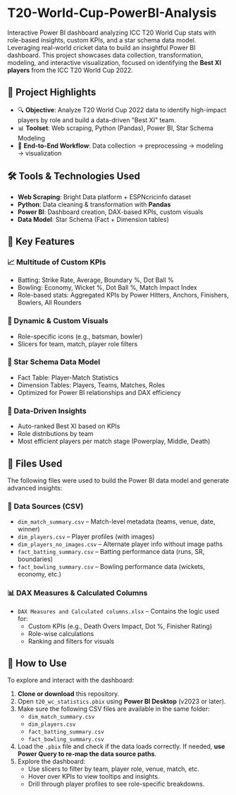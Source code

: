# T20-World-Cup-PowerBI-Analysis
Interactive Power BI dashboard analyzing ICC T20 World Cup stats with role-based insights, custom KPIs, and a star schema data model. Leveraging real-world cricket data to build an insightful Power BI dashboard. This project showcases data collection, transformation, modeling, and interactive visualization, focused on identifying the **Best XI players** from the ICC T20 World Cup 2022.

## 📌 Project Highlights

- 🔍 **Objective**: Analyze T20 World Cup 2022 data to identify high-impact players by role and build a data-driven "Best XI" team.
- 📊 **Toolset**: Web scraping, Python (Pandas), Power BI, Star Schema Modeling
- 📁 **End-to-End Workflow**: Data collection → preprocessing → modeling → visualization


## 🛠 Tools & Technologies Used

- **Web Scraping**: Bright Data platform + ESPNcricinfo dataset
- **Python**: Data cleaning & transformation with **Pandas**
- **Power BI**: Dashboard creation, DAX-based KPIs, custom visuals
- **Data Model**: Star Schema (Fact + Dimension tables)


## 🚀 Key Features

### 📈 Multitude of Custom KPIs
- Batting: Strike Rate, Average, Boundary %, Dot Ball %
- Bowling: Economy, Wicket %, Dot Ball %, Match Impact Index
- Role-based stats: Aggregated KPIs by Power Hitters, Anchors, Finishers, Bowlers, All Rounders

### 🎨 Dynamic & Custom Visuals
- Role-specific icons (e.g., batsman, bowler)
- Slicers for team, match, player role filters

### 🧱 Star Schema Data Model
- Fact Table: Player-Match Statistics
- Dimension Tables: Players, Teams, Matches, Roles
- Optimized for Power BI relationships and DAX efficiency

### 🧠 Data-Driven Insights
- Auto-ranked Best XI based on KPIs
- Role distributions by team
- Most efficient players per match stage (Powerplay, Middle, Death)

## 📁 Files Used

The following files were used to build the Power BI data model and generate advanced insights:

### 📄 Data Sources (CSV)
- `dim_match_summary.csv` – Match-level metadata (teams, venue, date, winner)
- `dim_players.csv` – Player profiles (with images)
- `dim_players_no_images.csv` – Alternate player info without image paths
- `fact_batting_summary.csv` – Batting performance data (runs, SR, boundaries)
- `fact_bowling_summary.csv` – Bowling performance data (wickets, economy, etc.)

### 📊 DAX Measures & Calculated Columns
- `DAX Measures and Calculated columns.xlsx` – Contains the logic used for:
  - Custom KPIs (e.g., Death Overs Impact, Dot %, Finisher Rating)
  - Role-wise calculations
  - Ranking and filters for visuals

## 📌 How to Use

To explore and interact with the dashboard:

1. **Clone or download** this repository.
2. Open `t20_wc_statistics.pbix` using **Power BI Desktop** (v2023 or later).
3. Make sure the following CSV files are available in the same folder:
   - `dim_match_summary.csv`
   - `dim_players.csv`
   - `fact_batting_summary.csv`
   - `fact_bowling_summary.csv`
4. Load the `.pbix` file and check if the data loads correctly. If needed, **use Power Query to re-map the data source paths**.
5. Explore the dashboard:
   - Use slicers to filter by team, player role, venue, match, etc.
   - Hover over KPIs to view tooltips and insights.
   - Drill through player profiles to see role-specific breakdowns.




